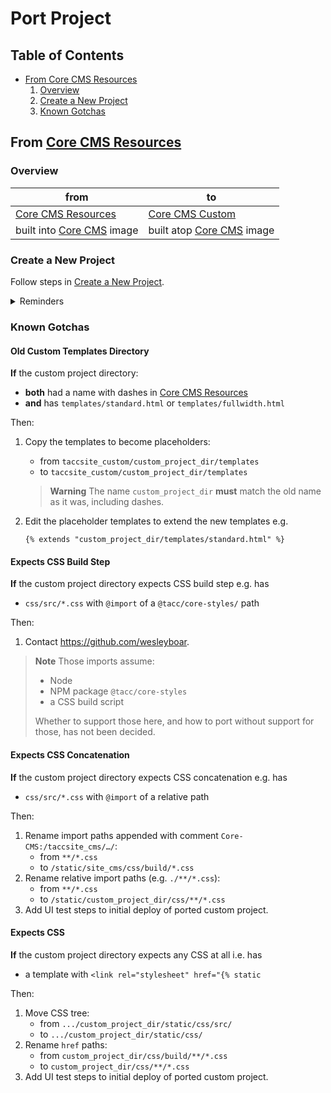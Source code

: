 # Port Project

## Table of Contents

- [From Core CMS Resources](#from-core-cms-resources)
    1. [Overview](#overview)
    2. [Create a New Project](#create-a-new-project)
    3. [Known Gotchas](#known-gotchas)

## From [Core CMS Resources]

### Overview

| from | to |
| - | - |
| [Core CMS Resources] | [Core CMS Custom] |
| built into [Core CMS] image | built atop [Core CMS] image |

### Create a New Project

Follow steps in [Create a New Project](./develop-project.md#create-a-new-project).

<details><summary>Reminders</summary>

1. From [Core CMS Resources] `/taccsite_custom/custom_project_dir`.
    To `/custom_project_dir/src/taccsite_custom/custom_project_dir`.

2. From `/taccsite_custom/custom_project_dir/settings_custom.py`.
    To `/custom_project_dir/src/taccsite_cms/settings_custom.py`.

3. The name `custom_project_dir` **must** use underscores (**not** dashes),
    because a valid Python application uses underscores.

</details>

### Known Gotchas

#### Old Custom Templates Directory

**If** the custom project directory:

- **both** had a name with dashes in [Core CMS Resources]
- **and** has `templates/standard.html` or `templates/fullwidth.html`

Then:

1. Copy the templates to become placeholders:
    - from `taccsite_custom/custom_project_dir/templates`
    - to `taccsite_custom/custom_project_dir/templates`

    > **Warning**
    > The name `custom_project_dir` **must** match the old name as it was, including dashes.
2. Edit the placeholder templates to extend the new templates e.g.

    ```django
    {% extends "custom_project_dir/templates/standard.html" %}
    ```

#### Expects CSS Build Step

**If** the custom project directory expects CSS build step e.g. has

- `css/src/*.css` with `@import` of a `@tacc/core-styles/` path

Then:

1. Contact https://github.com/wesleyboar.

> **Note**
> Those imports assume:
>
> - Node
> - NPM package `@tacc/core-styles`
> - a CSS build script
>
> Whether to support those here, and how to port without support for those, has not been decided.

#### Expects CSS Concatenation

**If** the custom project directory expects CSS concatenation e.g. has

- `css/src/*.css` with `@import` of a relative path

Then:

1. Rename import paths appended with comment `Core-CMS:/taccsite_cms/…/`:
    - from `**/*.css`
    - to `/static/site_cms/css/build/*.css`
2. Rename relative import paths (e.g. `./**/*.css`):
    - from `**/*.css`
    - to `/static/custom_project_dir/css/**/*.css`
3. Add UI test steps to initial deploy of ported custom project.

#### Expects CSS

**If** the custom project directory expects any CSS at all i.e. has

- a template with `<link rel="stylesheet" href="{% static`

Then:

1. Move CSS tree:
    - from `.../custom_project_dir/static/css/src/`
    - to `.../custom_project_dir/static/css/`
2. Rename `href` paths:
    - from `custom_project_dir/css/build/**/*.css`
    - to `custom_project_dir/css/**/*.css`
3. Add UI test steps to initial deploy of ported custom project.

<!-- Link Aliases -->

[Core CMS]: https://github.com/TACC/Core-CMS
[Core CMS Custom]: https://github.com/TACC/Core-CMS-Custom
[Core CMS Resources]: https://github.com/TACC/Core-CMS-Resources
